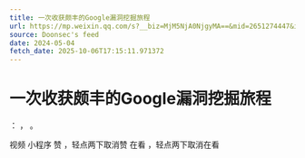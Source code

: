 ```yaml
---
title: 一次收获颇丰的Google漏洞挖掘旅程
url: https://mp.weixin.qq.com/s?__biz=MjM5NjA0NjgyMA==&mid=2651274447&idx=2&sn=f74d9503a7e83bd641ccb00a5fca5cd8
source: Doonsec's feed
date: 2024-05-04
fetch_date: 2025-10-06T17:15:11.971372
---
```


# 一次收获颇丰的Google漏洞挖掘旅程

：
，
。

视频
小程序
赞
，轻点两下取消赞
在看
，轻点两下取消在看